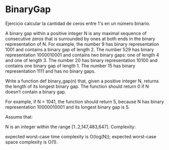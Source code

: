 # BinaryGap
Ejercicio calcular la cantidad de ceros entre 1's en un número binario.

A binary gap within a positive integer N is any maximal sequence of consecutive zeros that is surrounded by ones at both ends in the binary representation of N. For example, the number 9 has binary representation 1001 and contains a binary gap of length 2. The number 529 has binary representation 1000010001 and contains two binary gaps: one of length 4 and one of length 3. The number 20 has binary representation 10100 and contains one binary gap of length 1. The number 15 has binary representation 1111 and has no binary gaps.

Write a function def binary_gap(n) that, given a positive integer N, returns the length of its longest binary gap. The function should return 0 if N doesn’t contain a binary gap.

For example, if N = 1041, the function should return 5, because N has binary representation 10000010001 and its longest binary gap is 5.

Assume that:

N is an integer within the range [1..2,147,483,647].
Complexity:

expected worst-case time complexity is O(log(N));
expected worst-case space complexity is O(1).


